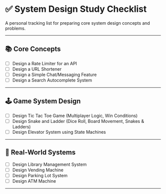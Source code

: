 # ✅ System Design Study Checklist

A personal tracking list for preparing core system design concepts and problems.

---

## 📚 Core Concepts

- [ ] Design a Rate Limiter for an API
- [ ] Design a URL Shortener
- [ ] Design a Simple Chat/Messaging Feature
- [ ] Design a Search Autocomplete System

---

## 🕹 Game System Design

- [ ] Design Tic Tac Toe Game (Multiplayer Logic, Win Conditions)
- [ ] Design Snake and Ladder (Dice Roll, Board Movement, Snakes & Ladders)
- [ ] Design Elevator System using State Machines

---

## 🧾 Real-World Systems

- [ ] Design Library Management System
- [ ] Design Vending Machine
- [ ] Design Parking Lot System
- [ ] Design ATM Machine

---
